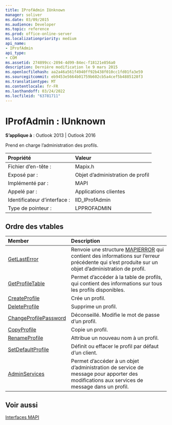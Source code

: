 ```yaml
---
title: IProfAdmin IUnknown
manager: soliver
ms.date: 03/09/2015
ms.audience: Developer
ms.topic: reference
ms.prod: office-online-server
ms.localizationpriority: medium
api_name:
- IProfAdmin
api_type:
- COM
ms.assetid: 274899cc-2894-4d99-84ec-f18121e856a0
description: Dernière modification le 9 mars 2015
ms.openlocfilehash: aa2a46a561f4940ff92b438f010cc1fd01fa3e59
ms.sourcegitcommit: eb9453e5664b01759b602cb5a4cef5b4885128f3
ms.translationtype: MT
ms.contentlocale: fr-FR
ms.lasthandoff: 03/24/2022
ms.locfileid: "63781711"
---
```

# <a name="iprofadmin--iunknown"></a>IProfAdmin : IUnknown

  
  
**S’applique à** : Outlook 2013 | Outlook 2016 
  
Prend en charge l’administration des profils. 
  
|Propriété|Valeur|
|:-----|:-----|
|Fichier d’en-tête :  <br/> |Mapix.h  <br/> |
|Exposé par :  <br/> |Objet d’administration de profil  <br/> |
|Implémenté par :  <br/> |MAPI  <br/> |
|Appelé par :  <br/> |Applications clientes  <br/> |
|Identificateur d’interface :  <br/> |IID_IProfAdmin  <br/> |
|Type de pointeur :  <br/> |LPPROFADMIN  <br/> |
   
## <a name="vtable-order"></a>Ordre des vtables

|Member|Description|
|:-----|:-----|
|[GetLastError](iprofadmin-getlasterror.md) <br/> |Renvoie une structure [MAPIERROR](mapierror.md) qui contient des informations sur l’erreur précédente qui s’est produite sur un objet d’administration de profil. |
|[GetProfileTable](iprofadmin-getprofiletable.md) <br/> |Permet d’accéder à la table de profils, qui contient des informations sur tous les profils disponibles. |
|[CreateProfile](iprofadmin-createprofile.md) <br/> |Crée un profil. |
|[DeleteProfile](iprofadmin-deleteprofile.md) <br/> |Supprime un profil. |
|[ChangeProfilePassword](iprofadmin-changeprofilepassword.md) <br/> |Déconseillé. Modifie le mot de passe d’un profil. |
|[CopyProfile](iprofadmin-copyprofile.md) <br/> |Copie un profil. |
|[RenameProfile](iprofadmin-renameprofile.md) <br/> |Attribue un nouveau nom à un profil. |
|[SetDefaultProfile](iprofadmin-setdefaultprofile.md) <br/> |Définit ou effacer le profil par défaut d’un client. |
|[AdminServices](iprofadmin-adminservices.md) <br/> |Permet d’accéder à un objet d’administration de service de message pour apporter des modifications aux services de message dans un profil. |
   
## <a name="see-also"></a>Voir aussi



[Interfaces MAPI](mapi-interfaces.md)

